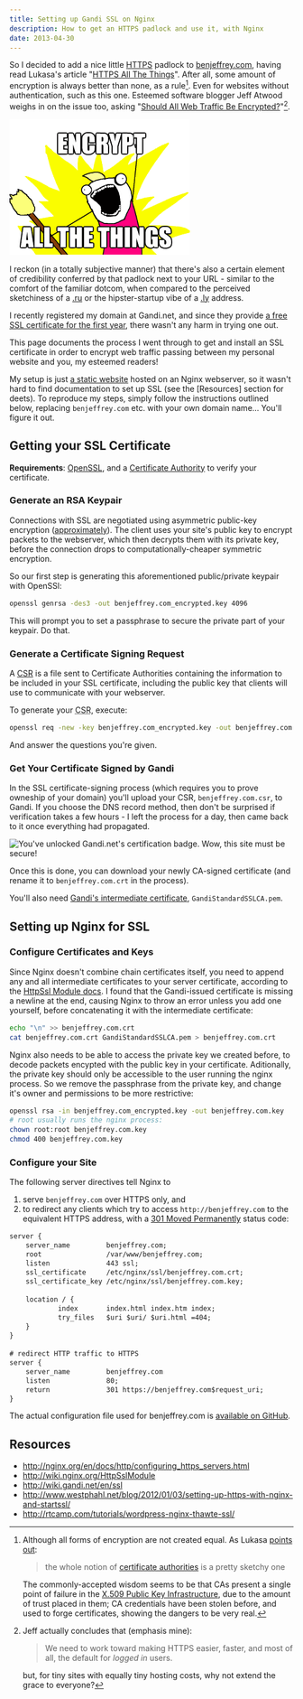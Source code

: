 ```yaml
---
title: Setting up Gandi SSL on Nginx
description: How to get an HTTPS padlock and use it, with Nginx
date: 2013-04-30
---
```


So I decided to add a nice little [HTTPS][] padlock to
[benjeffrey.com][], having read Lukasa's article "[HTTPS All The
Things][lukasa]". After all, some amount of encryption is always better
than none, as a rule[^CAs]. Even for websites without authentication,
such as this one. Esteemed software blogger Jeff Atwood weighs in on the
issue too, asking "[Should All Web Traffic Be Encrypted?][]"[^ch].

![Requisite meme.](/static/img/encrypt-all-the-things.png)

I reckon (in a totally subjective manner) that there's also a certain
element of credibility conferred by that padlock next to your URL -
similar to the comfort of the familiar dotcom, when compared to the
perceived sketchiness of a [.ru](https://en.wikipedia.org/wiki/.ru) or
the hipster-startup vibe of a [.ly](https://en.wikipedia.org/wiki/.ly)
address.

I recently registered my domain at Gandi.net, and since they provide [a
free SSL certificate for the first year][Gandi SSL], there wasn't any
harm in trying one out.

This page documents the process I went through to get and install an SSL
certificate in order to encrypt web traffic passing between my personal
website and you, my esteemed readers!

My setup is just [a static website][building] hosted on an Nginx
webserver, so it wasn't hard to find documentation to set up SSL (see
the [Resources] section for deets). To reproduce my steps, simply follow
the instructions outlined below, replacing `benjeffrey.com` etc. with
your own domain name... You'll figure it out.


Getting your SSL Certificate
----------------------------

**Requirements**: [OpenSSL](https://www.openssl.org/), and a [Certificate
Authority][CA] to verify your certificate.

### Generate an RSA Keypair

Connections with SSL are negotiated using asymmetric public-key
encryption ([approximately][ssl]). The client uses your site's public key
to encrypt packets to the webserver, which then decrypts them with its
private key, before the connection drops to computationally-cheaper
symmetric encryption.

So our first step is generating this aforementioned public/private
keypair with OpenSSl:

```bash
openssl genrsa -des3 -out benjeffrey.com_encrypted.key 4096
```

This will prompt you to set a passphrase to secure the private part of your keypair. Do that.


### Generate a Certificate Signing Request

A [CSR] is a file sent to Certificate Authorities containing the
information to be included in your SSL certificate, including the public
key that clients will use to communicate with your webserver.

To generate your <abbr title="Certificate Signing Request">CSR</abbr>,
execute:

```bash
openssl req -new -key benjeffrey.com_encrypted.key -out benjeffrey.com.csr
```

And answer the questions you're given.


### Get Your Certificate Signed by Gandi

In the SSL certificate-signing process (which requires you to prove
owneship of your domain) you'll upload your CSR, `benjeffrey.com.csr`, to
Gandi. If you choose the DNS record method, then don't be surprised if
verification takes a few hours - I left the process for a day, then came
back to it once everything had propagated.

![You've unlocked Gandi.net's certification badge. Wow, this site must be secure!](https://www.gandi.net/static/static/img/ssl/GANDI_SSL_logo_B_std_en.png)

Once this is done, you can download your newly CA-signed certificate (and
rename it to `benjeffrey.com.crt` in the process).

You'll also need [Gandi's intermediate certificate][Gandi cert],
`GandiStandardSSLCA.pem`.


Setting up Nginx for SSL
------------------------

### Configure Certificates and Keys

Since Nginx doesn't combine chain certificates itself, you need to append
any and all intermediate certificates to your server certificate,
according to the [HttpSsl Module docs][HttpSsl]. I found that
the Gandi-issued certificate is missing a newline at the end,
causing Nginx to throw an error unless you add one yourself,
before concatenating it with the intermediate certificate:

```bash
echo "\n" >> benjeffrey.com.crt
cat benjeffrey.com.crt GandiStandardSSLCA.pem > benjeffrey.com.crt
```

Nginx also needs to be able to access the private key we created before,
to decode packets encypted with the public key in your certificate.
Aditionally, the private key should only be accessible to the user
running the nginx process. So we remove the passphrase from the private
key, and change it's owner and permissions to be more restrictive:

```bash
openssl rsa -in benjeffrey.com_encrypted.key -out benjeffrey.com.key
# root usually runs the nginx process:
chown root:root benjeffrey.com.key
chmod 400 benjeffrey.com.key
```


### Configure your Site

The following server directives tell Nginx to

1. serve `benjeffrey.com` over HTTPS only, and
2. to redirect any clients which try to access `http://benjeffrey.com`
    to the equivalent HTTPS address,
    with a [301 Moved Permanently][301] status code:

```
server {
    server_name         benjeffrey.com;
    root                /var/www/benjeffrey.com;
    listen              443 ssl;
    ssl_certificate     /etc/nginx/ssl/benjeffrey.com.crt;
    ssl_certificate_key /etc/nginx/ssl/benjeffrey.com.key;

    location / {
            index       index.html index.htm index;
            try_files   $uri $uri/ $uri.html =404;
    }
}

# redirect HTTP traffic to HTTPS
server {
    server_name         benjeffrey.com
    listen              80;
    return              301 https://benjeffrey.com$request_uri;
}
```

The actual configuration file used for benjeffrey.com is [available on
GitHub][nginx-conf].


Resources
---------

* <http://nginx.org/en/docs/http/configuring_https_servers.html>
* <http://wiki.nginx.org/HttpSslModule>
* <http://wiki.gandi.net/en/ssl>
* <http://www.westphahl.net/blog/2012/01/03/setting-up-https-with-nginx-and-startssl/>
* <http://rtcamp.com/tutorials/wordpress-nginx-thawte-ssl/>


<!-- footnotes -->

[^CAs]: Although all forms of encryption are not created equal.
    As Lukasa [points out][lukasa]:

    > the whole notion of [certificate authorities][CA] is a pretty sketchy one

    The commonly-accepted wisdom seems to be that CAs present a single
    point of failure in the [X.509 Public Key Infrastructure][x509],
    due to the amount of trust placed in them;
    CA credentials have been stolen before, and used to forge
    certificates, showing the dangers to be very real.
[^ch]: Jeff actually concludes that (emphasis mine):

    > We need to work toward making HTTPS easier, faster,
    > and most of all, the default for *logged in* users.

    but, for tiny sites with equally tiny hosting costs, why not extend
    the grace to everyone?



<!-- links -->

[CSR]: http://en.wikipedia.org/wiki/Certificate_signing_request "Certificate Signing Request"
[HttpSsl]: http://wiki.nginx.org/HttpSslModule
[nginx https]: http://nginx.org/en/docs/http/configuring_https_servers.html
[Gandi cert]: http://wiki.gandi.net/en/ssl/intermediate
[lukasa]: https://lukasa.co.uk/2013/03/HTTPS_All_The_Things/
[HTTPS]: http://en.wikipedia.org/wiki/HTTP_Secure
[benjeffrey.com]: https://benjeffrey.com
[Gandi]: https://www.gandi.net/
[Gandi SSL]: https://www.gandi.net/domain/ssl
[building]: https://benjeffrey.com/posts/building-benjeffrey.com-with-hakyll
[verify]: https://www.gandi.net/ssl/secured/benjeffrey.com/30951/ccb4de3b85
[Should All Web Traffic Be Encrypted?]: http://www.codinghorror.com/blog/2012/02/should-all-web-traffic-be-encrypted.html
[CA]: http://en.wikipedia.org/wiki/Certificate_authority
[x509]: http://en.wikipedia.org/wiki/X.509
[ssl]: http://en.wikipedia.org/wiki/Secure_Sockets_Layer#Simple_TLS_handshake
[nginx-conf]: https://github.com/jeffbr13/benjeffrey.com/blob/master/nginx
[301]: http://en.wikipedia.org/wiki/HTTP_301
